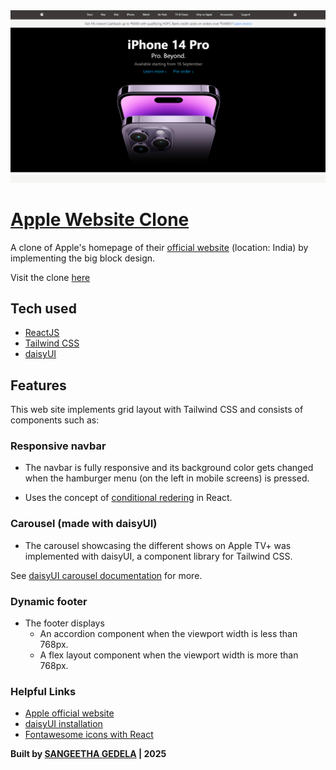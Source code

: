 <img src="./src/carousel-images/Apple-clone-hero-section.png">

# [Apple Website Clone]( https://sangeethas-hub.github.io/Apple-website-clone/)

A clone of Apple's homepage of their [official website](https://www.apple.com/in/) (location: India) by implementing the big block design.

Visit the clone [here]( https://sangeethas-hub.github.io/Apple-website-clone/) 

## Tech used

- [ReactJS](https://reactjs.org/)
- [Tailwind CSS](https://tailwindcss.com/)
- [daisyUI](https://daisyui.com/)

## Features

This web site implements grid layout with Tailwind CSS and consists of components such as:

### Responsive navbar

- The navbar is fully responsive and its background color gets changed when the hamburger menu (on the left in mobile screens) is pressed.

- Uses the concept of [conditional redering](https://reactjs.org/docs/conditional-rendering.html) in React.

### Carousel (made with daisyUI)

- The carousel showcasing the different shows on Apple TV+ was implemented with daisyUI, a component library for Tailwind CSS.

See [daisyUI carousel documentation](https://daisyui.com/components/carousel/) for more.

### Dynamic footer

- The footer displays 
  - An accordion component when the viewport width is less than 768px.
  - A flex layout component when the viewport width is more than 768px. 

### Helpful Links

- [Apple official website](https://www.apple.com/)
- [daisyUI installation](https://daisyui.com/docs/install/)
- [Fontawesome icons with React](https://fontawesome.com/docs/web/use-with/react/)

**Built by [SANGEETHA GEDELA](https://sangeethas-hub.github.io/Apple-website-clone/) | 2025**
